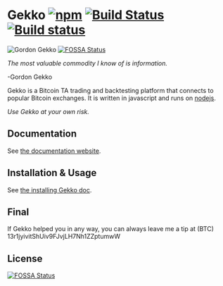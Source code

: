 # Gekko [![npm](https://img.shields.io/npm/dm/gekko.svg)]() [![Build Status](https://travis-ci.org/askmike/gekko.png)](https://travis-ci.org/askmike/gekko) [![Build status](https://ci.appveyor.com/api/projects/status/github/askmike/gekko?branch=stable&svg=true)](https://ci.appveyor.com/project/askmike/gekko)

![Gordon Gekko](http://mikevanrossum.nl/static/gekko.jpg)
[![FOSSA Status](https://app.fossa.io/api/projects/git%2Bgithub.com%2Fcraigpmc%2Fgekko.svg?type=shield)](https://app.fossa.io/projects/git%2Bgithub.com%2Fcraigpmc%2Fgekko?ref=badge_shield)

*The most valuable commodity I know of is information.*

-Gordon Gekko

Gekko is a Bitcoin TA trading and backtesting platform that connects to popular Bitcoin exchanges. It is written in javascript and runs on [nodejs](http://nodejs.org).

*Use Gekko at your own risk.*

## Documentation

See [the documentation website](https://gekko.wizb.it/docs/introduction/about_gekko.html).

## Installation & Usage

See [the installing Gekko doc](https://gekko.wizb.it/docs/installation/installing_gekko.html).

## Final

If Gekko helped you in any way, you can always leave me a tip at (BTC) 13r1jyivitShUiv9FJvjLH7Nh1ZZptumwW

## License
[![FOSSA Status](https://app.fossa.io/api/projects/git%2Bgithub.com%2Fcraigpmc%2Fgekko.svg?type=large)](https://app.fossa.io/projects/git%2Bgithub.com%2Fcraigpmc%2Fgekko?ref=badge_large)